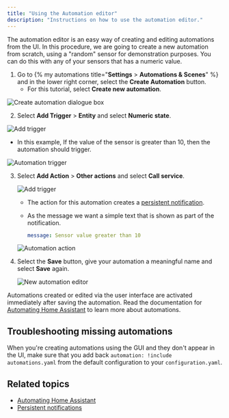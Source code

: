 ```yaml
---
title: "Using the Automation editor"
description: "Instructions on how to use the automation editor."
---
```


The automation editor is an easy way of creating and editing automations from the UI. In this procedure, we are going to create a new automation from scratch, using a "random" sensor for demonstration purposes. You can do this with any of your sensors that has a numeric value.

1. Go to {% my automations title="**Settings** > **Automations & Scenes**" %} and in the lower right corner, select the **Create Automation** button.
   - For this tutorial, select **Create new automation**.

  ![Create automation dialogue box](/images/docs/automation-editor/create-automation.png)

2. Select **Add Trigger** > **Entity** and select **Numeric state**.

  ![Add trigger](/images/docs/automation-editor/add-trigger-to-automation.png)

   - In this example, If the value of the sensor is greater than 10, then the automation should trigger.

   ![Automation trigger](/images/docs/automation-editor/new-trigger.png)

3. Select **Add Action** > **Other actions** and select **Call service**.

    ![Add trigger](/images/docs/automation-editor/new-action.png)

    - The action for this automation creates a [persistent notification](/integrations/persistent_notification/).
    - As the message we want a simple text that is shown as part of the notification.

        ```yaml
        message: Sensor value greater than 10
        ```

     ![Automation action](/images/docs/automation-editor/send-notification.png)

4. Select the **Save** button, give your automation a meaningful name and select **Save** again.

    ![New automation editor](/images/docs/automation-editor/new-automation.png)

Automations created or edited via the user interface are activated immediately after saving the automation. Read the documentation for [Automating Home Assistant](/getting-started/automation/) to learn more about automations.

## Troubleshooting missing automations

When you're creating automations using the GUI and they don't appear in the UI, make sure that you add back `automation: !include automations.yaml` from the default configuration to your `configuration.yaml`.

## Related topics

- [Automating Home Assistant](/getting-started/automation/)
- [Persistent notifications](/integrations/persistent_notification/)
